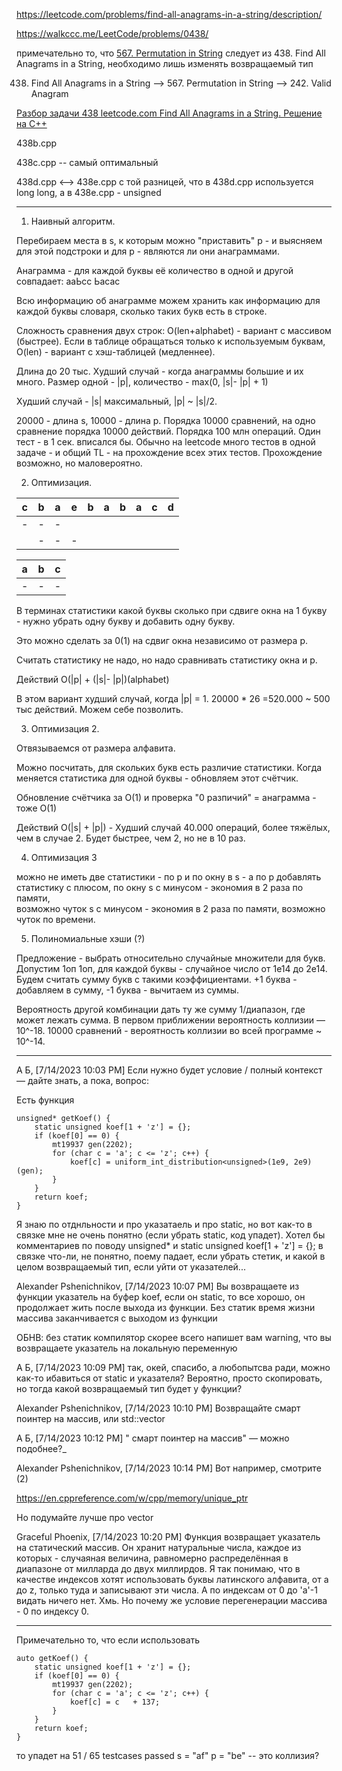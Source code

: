 
https://leetcode.com/problems/find-all-anagrams-in-a-string/description/

https://walkccc.me/LeetCode/problems/0438/

примечательно то, что [567. Permutation in String](https://leetcode.com/problems/permutation-in-string/description/) 
следует из 438. Find All Anagrams in a String, необходимо лишь изменять возвращаемый тип

438. Find All Anagrams in a String --> 567. Permutation in String --> 242. Valid Anagram

[Разбор задачи 438 leetcode.com Find All Anagrams in a String. Решение на C++](https://www.youtube.com/watch?v=VKB7q3Sfjuk&ab_channel=3.5%D0%B7%D0%B0%D0%B4%D0%B0%D1%87%D0%B8%D0%B2%D0%BD%D0%B5%D0%B4%D0%B5%D0%BB%D1%8E)

438b.cpp

438с.cpp -- самый оптимальный

438d.cpp <--> 438e.cpp с той разницей, что в 438d.cpp используется long long, а в 438e.cpp - unsigned 

________

1. Наивный алгоритм.

Перебираем места в s, к которым можно "приставить" р - и выясняем для этой подстроки и для р - являются ли они анаграммами.

Анаграмма - для каждой буквы её количество в одной и другой совпадает: ааЬсс          Ьасас

Всю информацию об анаграмме можем хранить как информацию для каждой буквы словаря, сколько таких букв есть в строке.

Сложность сравнения двух строк: O(len+alphabet) - вариант с массивом (быстрее). 
Если в таблице обращаться только к используемым буквам, O(len) - вариант с хэш-таблицей (медленнее).

Длина до 20 тыс. Худший случай - когда анаграммы большие и их много. Размер одной - |p|, количество - max(0, |s|- |p| + 1)

Худший случай - |s| максимальный, |p| ~ |s|/2.

20000 - длина s, 10000 - длина р. Порядка 10000 сравнений, на одно сравнение порядка 10000 действий. Порядка 100 млн операций. 
Один тест - в 1 сек. вписался бы. 
Обычно на leetcode много тестов в одной задаче - и общий TL - на прохождение всех этих тестов. Прохождение возможно, но маловероятно.

2. Оптимизация. 

| c 	| b 	| a 	| e 	| b 	| a 	| b 	| a 	| c 	| d 	|
|---	|---	|---	|---	|---	|---	|---	|---	|---	|---	|
| - 	| - 	| - 	|   	|   	|   	|   	|   	|   	|   	|
|   	| - 	| - 	| - 	|   	|   	|   	|   	|   	|   	|

| a 	| b 	| c 	|
|---	|---	|---	|
| - 	| - 	| - 	|

В терминах статистики какой буквы сколько при сдвиге окна на 1 букву - нужно убрать одну букву и добавить одну букву.

Это можно сделать за 0(1) на сдвиг окна независимо от размера р.

Считать статистику не надо, но надо сравнивать статистику окна и р.

Действий O(|p| + (|s|- |p|)(alphabet)

В этом вариант худший случай, когда |p| = 1. 20000 * 26 =520.000 ~ 500 тыс действий. Можем себе позволить.

3. Оптимизация 2.

Отвязываемся от размера алфавита.

Можно посчитать, для скольких букв есть различие статистики. 
Когда меняется статистика для одной буквы - обновляем этот счётчик.

Обновление счётчика за O(1) и проверка "0 разпичий" = анаграмма - тоже O(1)

Действий O(|s| + |p|) - Худший случай 40.000 операций, более тяжёлых, чем в случае 2. 
Будет быстрее, чем 2, но не в 10 раз.

4. Оптимизация 3 

можно не иметь две статистики - по p и по окну в s - а по р добавлять статистику с плюсом, по окну s с минусом - экономия в 2 раза по памяти,  
возможно чуток s с минусом - экономия в 2 раза по памяти, возможно чуток по времени.

5. Полиномиальные хэши (?)

Предложение - выбрать относительно случайные множители для букв. 
Допустим 1оп 1оп, для каждой буквы - случайное число от 1е14 до 2е14. 
Будем считать сумму букв с такими коэффициентами. +1 буква - добавляем в сумму, -1 буква - вычитаем из суммы.

Вероятность другой комбинации дать ту же сумму 1/диапазон, где может лежать сумма. В первом приближении 
вероятность коллизии —10^-18. 10000 сравнений - вероятность коллизии во всей программе ~ 10^-14.

_______

А Б, [7/14/2023 10:03 PM]
Если нужно будет условие / полный контекст — дайте знать, а пока, вопрос: 

Есть функция

    unsigned* getKoef() {
        static unsigned koef[1 + 'z'] = {};
        if (koef[0] == 0) {
            mt19937 gen(2202);
            for (char c = 'a'; c <= 'z'; c++) {
                koef[c] = uniform_int_distribution<unsigned>(1e9, 2e9)(gen);
            }
        }
        return koef;
    }

Я знаю по отднльности и про указатаель и про static, но вот как-то в связке мне не очень понятно (если убрать static, код упадет). Хотел бы комментариев по поводу  unsigned* и  static unsigned koef[1 + 'z'] = {}; в связке что-ли, не понятно, поему падает, если убрать стетик, и какой в целом возвращаемый тип, если уйти от указателей...

Alexander Pshenichnikov, [7/14/2023 10:07 PM]
Вы возвращаете из функции указатель на буфер koef, если он static, то все хорошо, он продолжает жить после выхода из функции. Без статик время жизни массива заканчивается с выходом из функции

ОБНВ: без статик компилятор скорее всего напишет вам warning, что вы возвращаете указатель на локальную переменную

А Б, [7/14/2023 10:09 PM]
так, окей, спасибо, а любопытсва ради, можно как-то ибавиться от static и указателя? Вероятно, просто скопировать, но тогда какой возвращаемый тип будет у функции?

Alexander Pshenichnikov, [7/14/2023 10:10 PM]
Возвращайте смарт поинтер на массив, или std::vector<unsigned>

А Б, [7/14/2023 10:12 PM]
" смарт поинтер на массив" — можно подобнее?_

Alexander Pshenichnikov, [7/14/2023 10:14 PM]
Вот например, смотрите  (2)

https://en.cppreference.com/w/cpp/memory/unique_ptr

Но подумайте лучше про vector

Graceful Phoenix, [7/14/2023 10:20 PM]
Функция возвращает указатель на статический массив. Он хранит натуральные числа, каждое из которых - случаяная величина, равномерно распределённая в диапазоне от милларда до двух миллирдов. Я так понимаю, что в качестве индексов хотят использовать буквы латинского алфавита, от a до z, только туда и записывают эти числа. А по индексам от 0 до 'a'-1 видать ничего нет. Хмь. Но почему же условие перегенерации массива - 0 по индексу 0.

_______

Примечательно то, что если использовать

    auto getKoef() {
        static unsigned koef[1 + 'z'] = {};
        if (koef[0] == 0) {
            mt19937 gen(2202);
            for (char c = 'a'; c <= 'z'; c++) {
                koef[c] = c   + 137;
            }
        }
        return koef;
    }

то упадет на 51 / 65 testcases passed s = "af" p = "be" -- это коллизия?
